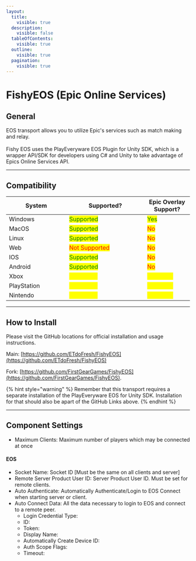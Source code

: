 ```yaml
---
layout:
  title:
    visible: true
  description:
    visible: false
  tableOfContents:
    visible: true
  outline:
    visible: true
  pagination:
    visible: true
---
```


# FishyEOS (Epic Online Services)

## General

EOS transport allows you to utilize Epic's services such as match making and relay.\
\
Fishy EOS uses the PlayEveryware EOS Plugin for Unity SDK, which is a wrapper API/SDK for developers using C# and Unity to take advantage of Epics Online Services API.

***

## Compatibility

<table data-full-width="false"><thead><tr><th width="149">System</th><th width="198">Supported?</th><th>Epic Overlay Support?</th></tr></thead><tbody><tr><td>Windows</td><td><mark style="color:green;">Supported</mark></td><td><mark style="color:green;">Yes</mark></td></tr><tr><td>MacOS</td><td><mark style="color:green;">Supported</mark></td><td><mark style="color:red;">No</mark></td></tr><tr><td>Linux</td><td><mark style="color:green;">Supported</mark></td><td><mark style="color:red;">No</mark></td></tr><tr><td>Web</td><td><mark style="color:red;">Not Supported</mark></td><td><mark style="color:red;">No</mark></td></tr><tr><td>IOS</td><td><mark style="color:green;">Supported</mark></td><td><mark style="color:red;">No</mark></td></tr><tr><td>Android</td><td><mark style="color:green;">Supported</mark></td><td><mark style="color:red;">No</mark></td></tr><tr><td>Xbox</td><td><mark style="color:yellow;">In Preview</mark></td><td><mark style="color:yellow;">Unknown</mark></td></tr><tr><td>PlayStation</td><td><mark style="color:yellow;">In Preview</mark></td><td><mark style="color:yellow;">Unknown</mark></td></tr><tr><td>Nintendo</td><td><mark style="color:yellow;">In Preview</mark></td><td><mark style="color:yellow;">Unknown</mark></td></tr></tbody></table>

***

## How to Install

Please visit the GitHub locations for official installation and usage instructions.

Main: [https://github.com/ETdoFresh/FishyEOS](https://github.com/ETdoFresh/FishyEOS)

Fork: [https://github.com/FirstGearGames/FishyEOS](https://github.com/FirstGearGames/FishyEOS).

{% hint style="warning" %}
Remember that this transport requires a separate installation of the PlayEveryware EOS for Unity SDK. Installation for that should also be apart of the GitHub Links above.
{% endhint %}

***

## Component Settings

* Maximum Clients: Maximum number of players which may be connected at once

#### EOS

* Socket Name: Socket ID \[Must be the same on all clients and server]
* Remote Server Product User ID: Server Product User ID. Must be set for remote clients.
* Auto Authenticate: Automatically Authenticate/Login to EOS Connect when starting server or client.
* Auto Connect Data: All the data necessary to login to EOS and connect to a remote peer.
  * Login Credential Type:
  * ID:
  * Token:
  * Display Name:
  * Automatically Create Device ID:
  * Auth Scope Flags:
  * Timeout:
